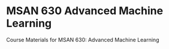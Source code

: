 MSAN 630 Advanced Machine Learning
======================

Course Materials for MSAN 630: Advanced Machine Learning
